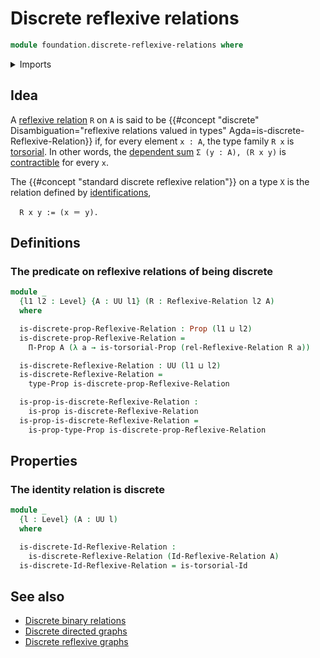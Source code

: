 # Discrete reflexive relations

```agda
module foundation.discrete-reflexive-relations where
```

<details><summary>Imports</summary>

```agda
open import foundation.binary-relations
open import foundation.contractible-types
open import foundation.dependent-pair-types
open import foundation.dependent-products-contractible-types
open import foundation.dependent-products-propositions
open import foundation.reflexive-relations
open import foundation.torsorial-type-families
open import foundation.universe-levels

open import foundation-core.identity-types
open import foundation-core.propositions
```

</details>

## Idea

A [reflexive relation](foundation.binary-relations.md) `R` on `A` is said to be
{{#concept "discrete" Disambiguation="reflexive relations valued in types" Agda=is-discrete-Reflexive-Relation}}
if, for every element `x : A`, the type family `R x` is
[torsorial](foundation-core.torsorial-type-families.md). In other words, the
[dependent sum](foundation.dependent-pair-types.md) `Σ (y : A), (R x y)` is
[contractible](foundation-core.contractible-types.md) for every `x`.

The {{#concept "standard discrete reflexive relation"}} on a type `X` is the
relation defined by [identifications](foundation-core.identity-types.md),

```text
  R x y := (x ＝ y).
```

## Definitions

### The predicate on reflexive relations of being discrete

```agda
module _
  {l1 l2 : Level} {A : UU l1} (R : Reflexive-Relation l2 A)
  where

  is-discrete-prop-Reflexive-Relation : Prop (l1 ⊔ l2)
  is-discrete-prop-Reflexive-Relation =
    Π-Prop A (λ a → is-torsorial-Prop (rel-Reflexive-Relation R a))

  is-discrete-Reflexive-Relation : UU (l1 ⊔ l2)
  is-discrete-Reflexive-Relation =
    type-Prop is-discrete-prop-Reflexive-Relation

  is-prop-is-discrete-Reflexive-Relation :
    is-prop is-discrete-Reflexive-Relation
  is-prop-is-discrete-Reflexive-Relation =
    is-prop-type-Prop is-discrete-prop-Reflexive-Relation
```

## Properties

### The identity relation is discrete

```agda
module _
  {l : Level} (A : UU l)
  where

  is-discrete-Id-Reflexive-Relation :
    is-discrete-Reflexive-Relation (Id-Reflexive-Relation A)
  is-discrete-Id-Reflexive-Relation = is-torsorial-Id
```

## See also

- [Discrete binary relations](foundation.discrete-binary-relations.md)
- [Discrete directed graphs](graph-theory.discrete-directed-graphs.md)
- [Discrete reflexive graphs](graph-theory.discrete-reflexive-graphs.md)
